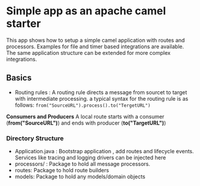 # Simple app as an apache camel starter
This app shows how to setup a simple camel application with routes and processors. Examples for file and timer based integrations are available. The same application structure can be extended for more complex integrations.

## Basics

- Routing rules : A routing rule directs a message from sourcet to target with intermediate processing. a typical syntax for the routing rule is as follows:
```from("SourceURL").process().to("TergetURL")```

**Consumers and Producers**
A local route starts with a consumer (**from("SourceURL")**) and ends with producer (**to("TargetURL")**)


### Directory Structure
- Application.java : Bootstrap application , add routes and lifecycle events. Services like tracing and logging drivers can be injected here
- processors/ : Package to hold all message processors.
- routes: Package to hold route builders
- models: Package to hold any models/domain objects